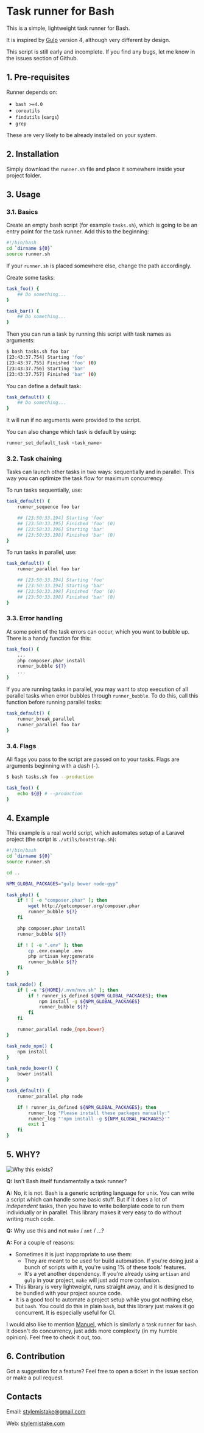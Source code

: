 # Task runner for Bash

This is a simple, lightweight task runner for Bash.

It is inspired by [Gulp] version 4, although very different by design.

This script is still early and incomplete. If you find any bugs, let me
know in the issues section of Github.


## 1. Pre-requisites

Runner depends on:

* `bash >=4.0`
* `coreutils`
* `findutils` (`xargs`)
* `grep`

These are very likely to be already installed on your system.


## 2. Installation

Simply download the `runner.sh` file and place it somewhere inside your
project folder.


## 3. Usage

### 3.1. Basics

Create an empty bash script (for example `tasks.sh`), which is going to be an
entry point for the task runner. Add this to the beginning:

```bash
#!/bin/bash
cd `dirname ${0}`
source runner.sh
```

If your `runner.sh` is placed somewhere else, change the path accordingly.

Create some tasks:

```bash
task_foo() {
    ## Do something...
}

task_bar() {
    ## Do something...
}
```

Then you can run a task by running this script with task names as arguments:

```bash
$ bash tasks.sh foo bar
[23:43:37.754] Starting 'foo'
[23:43:37.755] Finished 'foo' (0)
[23:43:37.756] Starting 'bar'
[23:43:37.757] Finished 'bar' (0)
```

You can define a default task:

```bash
task_default() {
    ## Do something...
}
```

It will run if no arguments were provided to the script.

You can also change which task is default by using:

```bash
runner_set_default_task <task_name>
```

### 3.2. Task chaining

Tasks can launch other tasks in two ways: sequentially and in parallel. This
way you can optimize the task flow for maximum concurrency.

To run tasks sequentially, use:

```bash
task_default() {
    runner_sequence foo bar

    ## [23:50:33.194] Starting 'foo'
    ## [23:50:33.195] Finished 'foo' (0)
    ## [23:50:33.196] Starting 'bar'
    ## [23:50:33.198] Finished 'bar' (0)
}
```

To run tasks in parallel, use:

```bash
task_default() {
    runner_parallel foo bar

    ## [23:50:33.194] Starting 'foo'
    ## [23:50:33.194] Starting 'bar'
    ## [23:50:33.198] Finished 'foo' (0)
    ## [23:50:33.198] Finished 'bar' (0)
}
```

### 3.3. Error handling

At some point of the task errors can occur, which you want to bubble up.
There is a handy function for this:

```bash
task_foo() {
    ...
    php composer.phar install
    runner_bubble ${?}
    ...
}
```

If you are running tasks in parallel, you may want to stop execution of all
parallel tasks when error bubbles through `runner_bubble`. To do this, call
this function before running parallel tasks:

```bash
task_default() {
    runner_break_parallel
    runner_parallel foo bar
}
```

### 3.4. Flags

All flags you pass to the script are passed on to your tasks. Flags are
arguments beginning with a dash (`-`).

```bash
$ bash tasks.sh foo --production

task_foo() {
    echo ${@} # --production
}
```


## 4. Example

This example is a real world script, which automates setup of a Laravel project
(the script is `./utils/bootstrap.sh`):

```bash
#!/bin/bash
cd `dirname ${0}`
source runner.sh

cd ..

NPM_GLOBAL_PACKAGES="gulp bower node-gyp"

task_php() {
    if ! [ -e "composer.phar" ]; then
        wget http://getcomposer.org/composer.phar
        runner_bubble ${?}
    fi

    php composer.phar install
    runner_bubble ${?}

    if ! [ -e ".env" ]; then
        cp .env.example .env
        php artisan key:generate
        runner_bubble ${?}
    fi
}

task_node() {
    if [ -e "${HOME}/.nvm/nvm.sh" ]; then
        if ! runner_is_defined ${NPM_GLOBAL_PACKAGES}; then
            npm install -g ${NPM_GLOBAL_PACKAGES}
            runner_bubble ${?}
        fi
    fi

    runner_parallel node_{npm,bower}
}

task_node_npm() {
    npm install
}

task_node_bower() {
    bower install
}

task_default() {
    runner_parallel php node

    if ! runner_is_defined ${NPM_GLOBAL_PACKAGES}; then
        runner_log "Please install these packages manually:"
        runner_log "'npm install -g ${NPM_GLOBAL_PACKAGES}'"
        exit 1
    fi
}
```


## 5. WHY?

![Why this exists?][derp_why]

**Q:** Isn't Bash itself fundamentally a task runner?

**A:** No, it is not. Bash is a generic scripting language for unix.
You can write a script which can handle some basic stuff. But if it does a
lot of *independent* tasks, then you have to write boilerplate code to run
them individually or in parallel. This library makes it very easy to do
without writing much code.

**Q:** Why use this and not `make` / `ant` / ...?

**A:** For a couple of reasons:

* Sometimes it is just inappropriate to use them:
    * They are meant to be used for build automation. If you're doing just
    a bunch of scripts with it, you're using 1% of these tools' features.
    * It's a yet another dependency. If you're already using `artisan` and
    `gulp` in your project, `make` will just add more confusion.
* This library is very lightweight, runs straight away, and it is designed to
be bundled with your project source code.
* It is a good tool to automate a project setup while you got nothing else,
but `bash`. You could do this in plain `bash`, but this library just makes
it go concurrent. It is especially useful for CI.

I would also like to mention [Manuel], which is similarly a task runner for
`bash`. It doesn't do concurrency, just adds more complexity (in my humble
opinion). Feel free to check it out, too.


## 6. Contribution

Got a suggestion for a feature? Feel free to open a ticket in the issue
section or make a pull request.


## Contacts

Email: [stylemistake@gmail.com]

Web: [stylemistake.com]

[gulp]: https://github.com/gulpjs/gulp
[issues]: https://github.com/stylemistake/bash-task-runner/issues
[derp_why]: http://cdn.alltheragefaces.com/img/faces/jpg/neutral-whyyyyy.jpg
[manuel]: https://github.com/ShaneKilkelly/manuel
[stylemistake.com]: http://stylemistake.com
[stylemistake@gmail.com]: mailto:stylemistake@gmail.com
